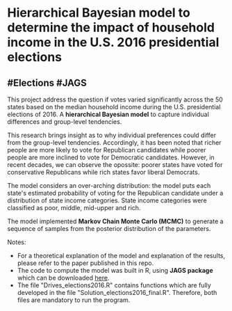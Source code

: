 # Hierarchical Bayesian model to determine the impact of household income in the U.S. 2016 presidential elections
## #Elections #JAGS 

This project address the question if votes varied significantly across the 50 states based on the median household income 
during the U.S. presidential elections of 2016. A **hierarchical Bayesian model** to capture individual differences and group-level tendencies. 

This research brings insight as to why individual preferences could differ from the group-level tendencies. 
Accordingly, it has been noted that richer people are more likely to vote for Republican candidates while poorer people are more inclined to vote for Democratic candidates. 
However, in recent decades, we can observe the opossite: poorer states have voted for conservative Republicans while rich states favor liberal Democrats. 

The model considers an over-arching distribution: the model puts each state's estimated probability of voting for the Republican candidate 
under a distribution of state income categories. State income categories were classified as poor, middle, mid-upper and rich. 

The model implemented **Markov Chain Monte Carlo (MCMC)** to generate a sequence of samples from the posterior distribution of the parameters. 

Notes:
- For a theoretical explanation of the model and explanation of the results, please refer to the paper published in this repo. 
- The code to compute the model was built in R, using **JAGS package** which can be downloaded [here](https://sourceforge.net/projects/mcmc-jags/files/JAGS/4.x/Mac%20OS%20X/JAGS-4.3.0.dmg/download).
- The file "Drives_elections2016.R" contains functions which are fully developed in the file "Solution_elections2016_final.R". Therefore, both files are mandatory to run the program.
